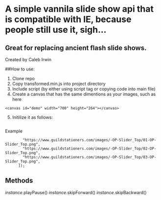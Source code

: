 # A simple vannila slide show api that is compatible with IE, because people still use it, sigh...
## Great for replacing ancient flash slide shows.
Created by Caleb Irwin

##How to use:

1. Clone repo
2. Copy transformed.min.js into project directory
3. Include script (by either using script tag or copying code into main file)
4. Create a canvas that has the same dimentions as your images, such as here
```
<canvas id="demo" width="700" height="264"></canvas>
```
5. Initilize it as follows:
```new slideShow(id, arrayOfImageUrls, speed; optional, defalts to 4000ms)
```
Example
```new slideShow("demo", [
        "https://www.guildstationers.com/images/-OP-Slider_Top/01-OP-Slider_Top.png",
        "https://www.guildstationers.com/images/-OP-Slider_Top/02-OP-Slider_Top.png",
        "https://www.guildstationers.com/images/-OP-Slider_Top/03-OP-Slider_Top.png",
      ]);
```
## Methods
_instance_.playPause()
_instance_.skipForward()
_instance_.skipBackward()